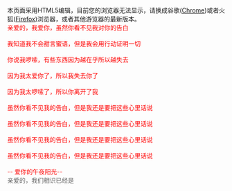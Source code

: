 <!DOCTYPE html PUBLIC "-//W3C//DTD XHTML 1.0 Strict//EN" "http://www.w3.org/TR/xhtml1/DTD/xhtml1-strict.dtd">
<html>
<head>
	<meta http-equiv="Content-Type" content="text/html; charset=UTF-8">
	<title>❤Love❤U❤</title>
    <link type="text/css" rel="stylesheet" href="./renxi/default.css">
	<script type="text/javascript" src="./renxi/jquery.min.js"></script>
	<script type="text/javascript" src="./renxi/jscex.min.js"></script>
	<script type="text/javascript" src="./renxi/jscex-parser.js"></script>
	<script type="text/javascript" src="./renxi/jscex-jit.js"></script>
	<script type="text/javascript" src="./renxi/jscex-builderbase.min.js"></script>
	<script type="text/javascript" src="./renxi/jscex-async.min.js"></script>
	<script type="text/javascript" src="./renxi/jscex-async-powerpack.min.js"></script>
	<script type="text/javascript" src="./renxi/functions.js" charset="utf-8"></script>
	<script type="text/javascript" src="./renxi/love.js" charset="utf-8"></script>
    <style type="text/css">
	</style>
</head>
<body>
	<audio autoplay="autopaly">
	<source src="renxi.mp3" type="audio/mp3" /></audio>  
	<div id="main">
	<div id="error">本页面采用HTML5编辑，目前您的浏览器无法显示，请换成谷歌(<a href="http://www.google.cn/chrome/intl/zh-CN/landing_chrome.html?hl=zh-CN&brand=CHMI">Chrome</a>)或者火狐(<a href="http://firefox.com.cn/download/">Firefox</a>)浏览器，或者其他游览器的最新版本。</div>
		<div id="wrap">
			<div id="text">
				<div id="code">
					<font color="#FF0000">
						<span class="say">亲爱的，我爱你，虽然你看不见我对你的告白</span><br>
						<span class="say"> </span><br>
						<span class="say"> 我知道我不会甜言蜜语，但是我会用行动证明一切</span><br>
						<span class="say"> </span><br>
						<span class="say">你说我啰嗦，有些东西因为越在乎所以越失去</span><br>
						<span class="say"> </span><br>
						<span class="say">因为我太爱你了，所以我失去你了</span><br>
						<span class="say"> </span><br>
						<span class="say">因为我太啰嗦了，所以你离开了我</span><br>
						<span class="say"> </span><br>
						<span class="say">虽然你看不见我的告白，但是我还是要把这些心里话说</span><br>
						<span class="say"> </span><br>
						<span class="say">虽然你看不见我的告白，但是我还是要把这些心里话说</span><br>
						<span class="say"> </span><br>
						<span class="say">虽然你看不见我的告白，但是我还是要把这些心里话说</span><br>
						<span class="say"> </span><br>
						<span class="say">虽然你看不见我的告白，但是我还是要把这些心里话说</span><br>
						<span class="say"> </span><br>
						<span class="say"> -- 爱你的午夜阳光--</span>
					</font>
				</div>
			</div>
			<div id="clock-box">
				<span><font color="#666666">亲爱的，我们相识已经是</font></span>
				<div id="clock"></div>
			</div>
			<canvas id="canvas" width="1100" height="680"></canvas>
		</div>
	</div>
	<script>
	//(function(){var canvas = $('#canvas');if (!canvas[0].getContext) {$("#error").show();return false;}var width = canvas.width();var height = canvas.height();canvas.attr("width", width);canvas.attr("height", height);var opts = {seed: {x: width / 2 - 20,color: "rgb(190, 26, 37)",scale: 2},branch: [[535,680,570,250,500,200,30,100,[[540,500,455,417,340,400,13,100,[[450,435,434,430,394,395,2,40]]],[550,445,600,356,680,345,12,100,[[578,400,648,409,661,426,3,80]]],[539,281,537,248,534,217,3,40],[546,397,413,247,328,244,9,80,[[427,286,383,253,371,205,2,40],[498,345,435,315,395,330,4,60]]],[546,357,608,252,678,221,6,100,[[590,293,646,277,648,271,2,80]]]]]],bloom: {num: 700,width:1080,height:650,},footer:{width:1200,height:5,speed:10,}};var tree = new Tree(canvas[0], width, height, opts);var seed = tree.seed;var foot = tree.footer;var hold = 1;canvas.click(function(e) {var offset = canvas.offset(), x, y;x = e.pageX - offset.left;y = e.pageY - offset.top;if (seed.hover(x, y)) {hold = 0; canvas.unbind("click");canvas.unbind("mousemove");canvas.removeClass('hand');}}).mousemove(function(e){var offset = canvas.offset(), x, y;x = e.pageX - offset.left;y = e.pageY - offset.top;canvas.toggleClass('hand', seed.hover(x, y));});var seedAnimate = eval(Jscex.compile("async", function () {seed.draw();while (hold) {$await(Jscex.Async.sleep(10));}while (seed.canScale()) {seed.scale(0.95);$await(Jscex.Async.sleep(10));}while (seed.canMove()) {seed.move(0, 2);foot.draw();$await(Jscex.Async.sleep(10));}}));var growAnimate = eval(Jscex.compile("async", function () {do {tree.grow();$await(Jscex.Async.sleep(10));} while (tree.canGrow());}));var flowAnimate = eval(Jscex.compile("async", function () {do {tree.flower(2);$await(Jscex.Async.sleep(10));} while (tree.canFlower());}));var moveAnimate = eval(Jscex.compile("async", function () {tree.snapshot("p1", 240, 0, 610, 680);while (tree.move("p1", 500, 0)) {foot.draw();$await(Jscex.Async.sleep(10));}foot.draw();tree.snapshot("p2", 500, 0, 610, 680);canvas.parent().css("background", "url(" + tree.toDataURL('image/png') + ")");canvas.css("background", "#ffe");$await(Jscex.Async.sleep(300));canvas.css("background", "none");}));var jumpAnimate = eval(Jscex.compile("async", function () {var ctx = tree.ctx;while (true) {tree.ctx.clearRect(0, 0, width, height);tree.jump();foot.draw();$await(Jscex.Async.sleep(25));}}));var textAnimate = eval(Jscex.compile("async", function () {var together = new Date();together.setFullYear(2015,(9-1),(3-1));together.setHours(22);together.setMinutes(22);together.setSeconds(0);together.setMilliseconds(0);$("#code").show().typewriter();$("#clock-box").fadeIn(500);while (true) {timeElapse(together);$await(Jscex.Async.sleep(1000));}}));var runAsync = eval(Jscex.compile("async", function () {$await(seedAnimate());$await(growAnimate());$await(flowAnimate());$await(moveAnimate());textAnimate().start();$await(jumpAnimate());}));runAsync().start();})();
	var name = "The Window";
	var object={
		name : "My object",
		getNameFunc : function(){
			return function(){
				return this.name;
			}
		}

	};
	alert(object.getNameFunc()());
	</script>
</body>
</html>

